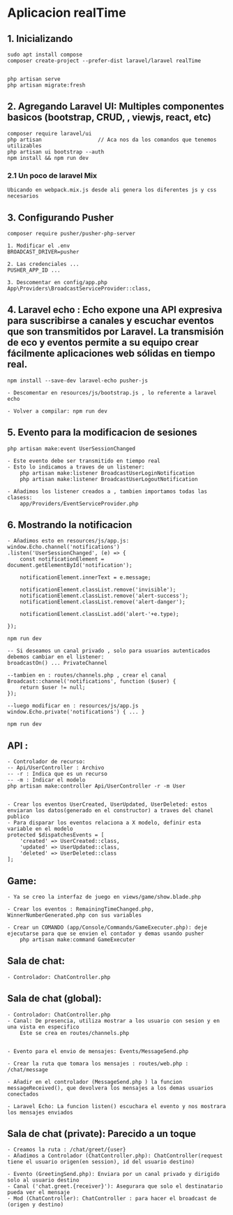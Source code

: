 # Aplicacion realTime 

## 1. Inicializando
    sudo apt install compose
    composer create-project --prefer-dist laravel/laravel realTime


    php artisan serve
    php artisan migrate:fresh

## 2. Agregando Laravel UI: Multiples componentes basicos (bootstrap, CRUD, , viewjs, react, etc)

    composer require laravel/ui
    php artisan                  // Aca nos da los comandos que tenemos utilizables
    php artisan ui bootstrap --auth
    npm install && npm run dev


### 2.1 Un poco de laravel Mix

    Ubicando en webpack.mix.js desde ali genera los diferentes js y css necesarios


## 3. Configurando Pusher

    composer require pusher/pusher-php-server

    1. Modificar el .env
    BROADCAST_DRIVER=pusher

    2. Las credenciales ...
    PUSHER_APP_ID ...

    3. Descomentar en config/app.php
    App\Providers\BroadcastServiceProvider::class,

## 4. Laravel echo : Echo expone una API expresiva para suscribirse a canales y escuchar eventos que son transmitidos por Laravel. La transmisión de eco y eventos permite a su equipo crear fácilmente aplicaciones web sólidas en tiempo real.

    npm install --save-dev laravel-echo pusher-js

    - Descomentar en resources/js/bootstrap.js , lo referente a laravel echo

    - Volver a compilar: npm run dev

## 5. Evento para la modificacion de sesiones

    php artisan make:event UserSessionChanged

    - Este evento debe ser transmitido en tiempo real
    - Esto lo indicamos a traves de un listener: 
        php artisan make:listener BroadcastUserLoginNotification
        php artisan make:listener BroadcastUserLogoutNotification

    - Añadimos los listener creados a , tambien importamos todas las clasess:
        app/Providers/EventServiceProvider.php

## 6. Mostrando la notificacion

    - Añadimos esto en resources/js/app.js:
    window.Echo.channel('notifications')
    .listen('UserSessionChanged', (e) => {
        const notificationElement = document.getElementById('notification');

        notificationElement.innerText = e.message;

        notificationElement.classList.remove('invisible');
        notificationElement.classList.remove('alert-success');
        notificationElement.classList.remove('alert-danger');

        notificationElement.classList.add('alert-'+e.type);

    });

    npm run dev

    -- Si deseamos un canal privado , solo para usuarios autenticados 
    debemos cambiar en el listener:
    broadcastOn() ... PrivateChannel

    --tambien en : routes/channels.php , crear el canal
    Broadcast::channel('notifications', function ($user) {
        return $user != null;
    });

    --luego modificar en : resources/js/app.js
    window.Echo.private('notifications') { ... }

    npm run dev 

## API : 

    - Controlador de recurso:
    -- Api/UserController : Archivo
    -- -r : Indica que es un recurso
    -- -m : Indicar el modelo
    php artisan make:controller Api/UserController -r -m User


    - Crear los eventos UserCreated, UserUpdated, UserDeleted: estos enviaran los datos(generado en el constructor) a traves del chanel publico
    - Para disparar los eventos relaciona a X modelo, definir esta variable en el modelo
    protected $dispatchesEvents = [
        'created' => UserCreated::class,
        'updated' => UserUpdated::class,
        'deleted' => UserDeleted::class
    ];

## Game:

    - Ya se creo la interfaz de juego en views/game/show.blade.php

    - Crear los eventos : RemainingTimeChanged.php, WinnerNumberGenerated.php con sus variables

    - Crear un COMANDO (app/Console/Commands/GameExecuter.php): deje ejecutarse para que se envien el contador y demas usando pusher
        php artisan make:command GameExecuter


## Sala de chat:

    - Controlador: ChatController.php


## Sala de chat (global):

    - Controlador: ChatController.php
    - Canal: De presencia, utiliza mostrar a los usuario con sesion y en una vista en especifico
        Este se crea en routes/channels.php


    - Evento para el envio de mensajes: Events/MessageSend.php

    - Crear la ruta que tomara los mensajes : routes/web.php : /chat/message

    - Añadir en el controlador (MessageSend.php ) la funcion messageReceived(), que devolvera los mensajes a los demas usuarios conectados

    - Laravel Echo: La funcion listen() escuchara el evento y nos mostrara los mensajes enviados


## Sala de chat (private): Parecido a un toque

    - Creamos la ruta : /chat/greet/{user}
    - Añadimos a Controlador (ChatController.php): ChatController(request tiene el usuario origen(en session), id del usuario destino)

    - Evento (GreetingSend.php): Enviara por un canal privado y dirigido solo al usuario destino
    - Canal ('chat.greet.{receiver}'): Asegurara que solo el destinatario pueda ver el mensaje
    - Mod (ChatController): ChatController : para hacer el broadcast de (origen y destino)

